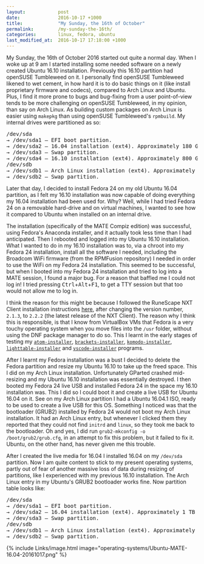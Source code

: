 ```yaml
---
layout:            post
date:              2016-10-17 +1000
title:             "My Sunday, the 16th of October"
permalink:         /my-sunday-the-16th/
categories:        linux, fedora, ubuntu
last_modified_at:  2016-10-17 17:18:00 +1000
---
```


My Sunday, the 16th of October 2016 started out quite a normal day. When I woke up at 9 am I started installing some needed software on a newly created Ubuntu 16.10 installation. Previously this 16.10 partition had openSUSE Tumbleweed on it. I personally find openSUSE Tumbleweed likened to wet cement, in how hard it is to do basic things on it (like install proprietary firmware and codecs), compared to Arch Linux and Ubuntu. Plus, I find it more prone to bugs and bug-fixing from a user point-of-view tends to be more challenging on openSUSE Tumbleweed, in my opinion, than say on Arch Linux. As building custom packages on Arch Linux is easier using `makepkg` than using openSUSE Tumbleweed's `rpmbuild`. My internal drives were partitioned as so:

<pre>
/dev/sda
&rarr; /dev/sda1 &mdash; EFI boot partition.
&rarr; /dev/sda2 &mdash; 16.04 installation (ext4). Approximately 180 GB in size.
&rarr; /dev/sda3 &mdash; Swap partition.
&rarr; /dev/sda4 &mdash; 16.10 installation (ext4). Approximately 800 GB in size.
/dev/sdb
&rarr; /dev/sdb1 &mdash; Arch Linux installation (ext4). Approximately 1 TB in size.
&rarr; /dev/sdb2 &mdash; Swap partition.
</pre>

Later that day, I decided to install Fedora 24 on my old Ubuntu 16.04 partition, as I felt my 16.10 installation was now capable of doing everything my 16.04 installation had been used for. Why? Well, while I had tried Fedora 24 on a removable hard-drive and on virtual machines, I wanted to see how it compared to Ubuntu when installed on an internal drive.

The installation (specifically of the MATE Compiz edition) was successful, using Fedora's Anaconda installer, and it actually took less time than I had anticipated. Then I rebooted and logged into my Ubuntu 16.10 installation. What I wanted to do in my 16.10 installation was to, via a chroot into my Fedora 24 installation, install all the software I needed, including the Broadcom WiFi firmware (from the RPMFusion repository) I needed in order to use the WiFi on my Fedora 24 installation. This seemed to be successful, but when I booted into my Fedora 24 installation and tried to log into a MATE session, I found a major bug. For a reason that baffled me I could not log in! I tried pressing <kbd>Ctrl</kbd>+<kbd>Alt</kbd>+<kbd>F1</kbd>, to get a TTY session but that too would not allow me to log in.

I think the reason for this might be because I followed the RuneScape NXT Client installation instructions [here](https://www.reddit.com/r/runescape/comments/46n3fh/using_nxt_on_fedora/), after changing the version number, `2.1.3`, to `2.2.2` (the latest release of the NXT Client). The reason why I think this is responsible, is that I know from VirtualBox VMs that Fedora is a very touchy operating system when you move files into the `/usr` folder, without using the DNF package manager to do so. This I learnt in the early stages of testing my [`atom-installer`](https://github.com/fusion809/atom-installer), [`brackets-installer`](https://github.com/fusion809/brackets-installer), [`komodo-installer`](https://github.com/fusion809/komodo-installer), [`lighttable-installer`](https://github.com/fusion809/lighttable-installer) and [`vscode-installer`](https://github.com/fusion809/vscode-installer) programs.

After I learnt my Fedora installation was a bust I decided to delete the Fedora partition and resize my Ubuntu 16.10 to take up the freed space. This I did on my Arch Linux installation. Unfortunately GParted crashed mid-resizing and my Ubuntu 16.10 installation was essentially destroyed. I then booted my Fedora 24 live USB and installed Fedora 24 in the space my 16.10 installation was. This I did so I could boot it and create a live USB for Ubuntu 16.04 on it. See on my Arch Linux partition I had a Ubuntu 16.04.1 ISO, ready to be used to create a live USB for this OS. Something I noticed was that the bootloader (GRUB2) installed by Fedora 24 would not boot my Arch Linux installation. It had an Arch Linux entry, but whenever I clicked them they reported that they could not find `initrd` and `linux`, so they took me back to the bootloader. Oh and yes, I did run `grub2-mkconfig -o /boot/grub2/grub.cfg`, in an attempt to fix this problem, but it failed to fix it. Ubuntu, on the other hand, has never given me this trouble.

After I created the live media for 16.04 I installed 16.04 on my `/dev/sda` partition. Now I am quite content to stick to my present operating systems, partly out of fear of another massive loss of data during resizing of partitions, like I experienced with my previous 16.10 installation. The Arch Linux entry in my Ubuntu's GRUB2 bootloader works fine. Now partition table looks like:

<pre>
/dev/sda
&rarr; /dev/sda1 &mdash; EFI boot partition.
&rarr; /dev/sda2 &mdash; 16.04 installation (ext4). Approximately 1 TB in size.
&rarr; /dev/sda3 &mdash; Swap partition.
/dev/sdb
&rarr; /dev/sdb1 &mdash; Arch Linux installation (ext4). Approximately 1 TB in size.
&rarr; /dev/sdb2 &mdash; Swap partition.
</pre>

{% include Links/image.html image="operating-systems/Ubuntu-MATE-16.04-20161017.png" %}

